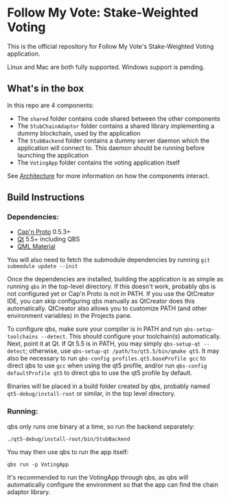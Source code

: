 Follow My Vote: Stake-Weighted Voting
========

This is the official repository for Follow My Vote's Stake-Weighted Voting application.

Linux and Mac are both fully supported. Windows support is pending.

## What's in the box
In this repo are 4 components:

- The `shared` folder contains code shared between the other components
- The `StubChainAdaptor` folder contains a shared library implementing a dummy blockchain, used by the application
- The `StubBackend` folder contains a dummy server daemon which the application will connect to. This daemon should be running before launching the application
- The `VotingApp` folder contains the voting application itself

See [Architecture](Architecture.md) for more information on how the components interact.

## Build Instructions
### Dependencies:
- [Cap'n Proto](https://capnproto.org) 0.5.3+
- [Qt](https://qt.io) 5.5+ including QBS
- [QML Material](https://github.com/papyros/qml-material)
 
You will also need to fetch the submodule dependencies by running `git submodule update --init`

Once the dependencies are installed, building the application is as simple as running `qbs` in the top-level directory. If this doesn't work, probably qbs is not configured yet or Cap'n Proto is not in PATH. If you use the QtCreator IDE, you can skip configuring qbs manually as QtCreator does this automatically. QtCreator also allows you to customize PATH (and other environment variables) in the Projects pane.

To configure qbs, make sure your compiler is in PATH and run `qbs-setup-toolchains --detect`. This should configure your toolchain(s) automatically. Next, point it at Qt. If Qt 5.5 is in PATH, you may simply `qbs-setup-qt --detect`; otherwise, use `qbs-setup-qt /path/to/qt5.5/bin/qmake qt5`. It may also be necessary to run `qbs-config profiles.qt5.baseProfile gcc` to direct qbs to use `gcc` when using the qt5 profile, and/or run `qbs-config defaultProfile qt5` to direct qbs to use the qt5 profile by default.

Binaries will be placed in a build folder created by qbs, probably named `qt5-debug/install-root` or similar, in the top level directory.

### Running:
qbs only runs one binary at a time, so run the backend separately:

	./qt5-debug/install-root/bin/StubBackend
	
You may then use qbs to run the app itself:

	qbs run -p VotingApp
	
It's recommended to run the VotingApp through qbs, as qbs will automatically configure the environment so that the app can find the chain adaptor library.
